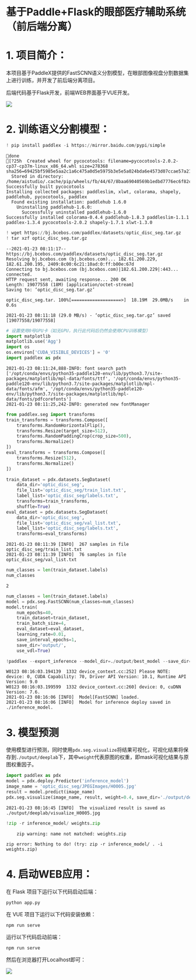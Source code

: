 # 基于Paddle+Flask的眼部医疗辅助系统（前后端分离）


# 1. 项目简介：

本项目基于PaddleX提供的FastSCNN语义分割模型，在眼部图像视盘分割数据集上进行训练，并开发了前后端分离项目。

后端代码基于Flask开发，前端WEB界面基于VUE开发。

![](https://ai-studio-static-online.cdn.bcebos.com/936a7f88ceac4085924961e023e0b974e38138def41444dfaf6a58cec091ec4d)

# 2. 训练语义分割模型：



```python
! pip install paddlex -i https://mirror.baidu.com/pypi/simple
```

    done
    [?25h  Created wheel for pycocotools: filename=pycocotools-2.0.2-cp37-cp37m-linux_x86_64.whl size=278368 sha256=69425bf5985e5aa2c1a6c475a0d5e5975b3e5e5a024bda6e4573d07ccae57a21
      Stored in directory: /home/aistudio/.cache/pip/wheels/fb/44/67/8baa69040569b1edbd7776ec6f82c387663e724908aaa60963
    Successfully built pycocotools
    Installing collected packages: paddleslim, xlwt, colorama, shapely, paddlehub, pycocotools, paddlex
      Found existing installation: paddlehub 1.6.0
        Uninstalling paddlehub-1.6.0:
          Successfully uninstalled paddlehub-1.6.0
    Successfully installed colorama-0.4.4 paddlehub-1.8.3 paddleslim-1.1.1 paddlex-1.3.4 pycocotools-2.0.2 shapely-1.7.1 xlwt-1.3.0



```python
! wget https://bj.bcebos.com/paddlex/datasets/optic_disc_seg.tar.gz
! tar xzf optic_disc_seg.tar.gz
```

    --2021-01-23 08:11:17--  https://bj.bcebos.com/paddlex/datasets/optic_disc_seg.tar.gz
    Resolving bj.bcebos.com (bj.bcebos.com)... 182.61.200.229, 182.61.200.195, 2409:8c00:6c21:10ad:0:ff:b00e:67d
    Connecting to bj.bcebos.com (bj.bcebos.com)|182.61.200.229|:443... connected.
    HTTP request sent, awaiting response... 200 OK
    Length: 19077558 (18M) [application/octet-stream]
    Saving to: ‘optic_disc_seg.tar.gz’
    
    optic_disc_seg.tar. 100%[===================>]  18.19M  29.0MB/s    in 0.6s    
    
    2021-01-23 08:11:18 (29.0 MB/s) - ‘optic_disc_seg.tar.gz’ saved [19077558/19077558]
    



```python
# 设置使用0号GPU卡（如无GPU，执行此代码后仍然会使用CPU训练模型）
import matplotlib
matplotlib.use('Agg') 
import os
os.environ['CUDA_VISIBLE_DEVICES'] = '0'
import paddlex as pdx
```

    2021-01-23 08:11:24,888-INFO: font search path ['/opt/conda/envs/python35-paddle120-env/lib/python3.7/site-packages/matplotlib/mpl-data/fonts/ttf', '/opt/conda/envs/python35-paddle120-env/lib/python3.7/site-packages/matplotlib/mpl-data/fonts/afm', '/opt/conda/envs/python35-paddle120-env/lib/python3.7/site-packages/matplotlib/mpl-data/fonts/pdfcorefonts']
    2021-01-23 08:11:25,242-INFO: generated new fontManager



```python
from paddlex.seg import transforms
train_transforms = transforms.Compose([
    transforms.RandomHorizontalFlip(),
    transforms.Resize(target_size=512),
    transforms.RandomPaddingCrop(crop_size=500),
    transforms.Normalize()
])
eval_transforms = transforms.Compose([
    transforms.Resize(512),
    transforms.Normalize()
])
```


```python
train_dataset = pdx.datasets.SegDataset(
    data_dir='optic_disc_seg',
    file_list='optic_disc_seg/train_list.txt',
    label_list='optic_disc_seg/labels.txt',
    transforms=train_transforms,
    shuffle=True)
eval_dataset = pdx.datasets.SegDataset(
    data_dir='optic_disc_seg',
    file_list='optic_disc_seg/val_list.txt',
    label_list='optic_disc_seg/labels.txt',
    transforms=eval_transforms)
```

    2021-01-23 08:11:39 [INFO]	267 samples in file optic_disc_seg/train_list.txt
    2021-01-23 08:11:39 [INFO]	76 samples in file optic_disc_seg/val_list.txt



```python
num_classes = len(train_dataset.labels)
num_classes
```




    2




```python
num_classes = len(train_dataset.labels)
model = pdx.seg.FastSCNN(num_classes=num_classes)
model.train(
    num_epochs=40,
    train_dataset=train_dataset,
    train_batch_size=4,
    eval_dataset=eval_dataset,
    learning_rate=0.01,
    save_interval_epochs=1,
    save_dir='output/',
    use_vdl=True)
```


```python
!paddlex --export_inference --model_dir=./output/best_model --save_dir=./inference_model --fixed_input_shape=[512,512]
```

    W0123 08:16:03.194139  1332 device_context.cc:252] Please NOTE: device: 0, CUDA Capability: 70, Driver API Version: 10.1, Runtime API Version: 9.0
    W0123 08:16:03.199599  1332 device_context.cc:260] device: 0, cuDNN Version: 7.6.
    2021-01-23 08:16:06 [INFO]	Model[FastSCNN] loaded.
    2021-01-23 08:16:06 [INFO]	Model for inference deploy saved in ./inference_model.


# 3. 模型预测

使用模型进行预测，同时使用`pdx.seg.visualize`将结果可视化，可视化结果将保存到`./output/deeplab`下，其中`weight`代表原图的权重，即mask可视化结果与原图权重因子。


```python
import paddlex as pdx
model = pdx.deploy.Predictor('inference_model')
image_name = 'optic_disc_seg/JPEGImages/H0005.jpg'
result = model.predict(image_name)
pdx.seg.visualize(image_name, result, weight=0.4, save_dir='./output/deeplab')
```

    2021-01-23 08:16:45 [INFO]	The visualized result is saved as ./output/deeplab/visualize_H0005.jpg



```python
!zip -r inference_model/ weights.zip
```

    	zip warning: name not matched: weights.zip
    
    zip error: Nothing to do! (try: zip -r inference_model/ . -i weights.zip)


# 4. 启动WEB应用：

在 Flask 项目下运行以下代码启动后端：
```
python app.py
```

在 VUE 项目下运行以下代码安装依赖：
```
npm run serve
```
运行以下代码启动前端：
```
npm run serve
```

然后在浏览器打开Localhost即可：

![](https://ai-studio-static-online.cdn.bcebos.com/fbd0e4b62a3a435a9afa683456bfebb3ef173c5794854576ad0279aefa2e5bdb)

